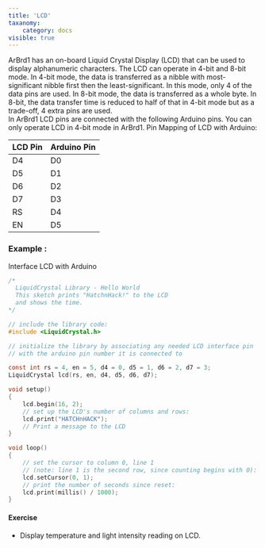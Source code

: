 ```yaml
---
title: 'LCD'
taxanomy:
    category: docs
visible: true
---
```

ArBrd1 has an on-board Liquid Crystal Display (LCD) that can be used to display alphanumeric characters. The LCD can operate in 4-bit and 8-bit mode. In 4-bit mode, the data is transferred as a nibble with most-significant nibble first then the least-significant. In this mode, only 4 of the data pins are used. In 8-bit mode, the data is transferred as a whole byte. In 8-bit, the data transfer time is reduced to half of that in 4-bit mode but as a trade-off, 4 extra pins are used.  
In ArBrd1 LCD pins are connected with the following Arduino pins. You can only operate LCD in 4-bit mode in ArBrd1. Pin Mapping of LCD with Arduino:  

| LCD Pin | Arduino Pin |
| ------- | ----------- |
| D4 | D0 |
| D5 | D1 |
| D6 | D2 |
| D7 | D3 |
| RS | D4 |
| EN | D5 |
### Example :
Interface LCD with Arduino  

```c
/*
  LiquidCrystal Library - Hello World
  This sketch prints "HatchnHack!" to the LCD
  and shows the time.
*/

// include the library code:
#include <LiquidCrystal.h>

// initialize the library by associating any needed LCD interface pin
// with the arduino pin number it is connected to

const int rs = 4, en = 5, d4 = 0, d5 = 1, d6 = 2, d7 = 3;
LiquidCrystal lcd(rs, en, d4, d5, d6, d7);

void setup()
{
    lcd.begin(16, 2);  	            
    // set up the LCD's number of columns and rows:
    lcd.print("HATCHnHACK");  	    
    // Print a message to the LCD
}

void loop() 
{
    // set the cursor to column 0, line 1
    // (note: line 1 is the second row, since counting begins with 0):
    lcd.setCursor(0, 1);
    // print the number of seconds since reset:
    lcd.print(millis() / 1000);
}
```
#### Exercise
+ Display temperature and light intensity reading on LCD.